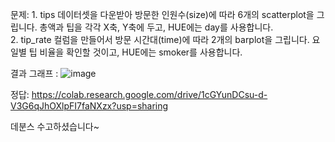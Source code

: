 문제: 1. tips 데이터셋을 다운받아 방문한 인원수(size)에 따라 6개의 scatterplot을 그립니다. 총액과 팁을 각각 X축, Y축에 두고, HUE에는 day를 사용합니다.   
2. tip_rate 컬럼을 만들어서 방문 시간대(time)에 따라 2개의 barplot을 그립니다. 요일별 팁 비율을 확인할 것이고, HUE에는 smoker를 사용합니다.

결과 그래프 : 
![image](https://github.com/sejongsmarcle/2023_Autumn_DataAnalysisStudy/assets/127960949/b149f32f-05a8-4389-bee0-d56e98617d9f)


정답: https://colab.research.google.com/drive/1cGYunDCsu-d-V3G6qJhOXlpFI7faNXzx?usp=sharing

데분스 수고하셨습니다~
